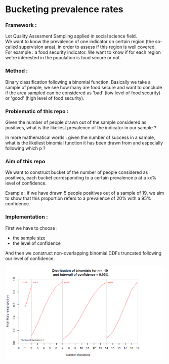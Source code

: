 # Bucketing prevalence rates 

### Framework : 
Lot Quality Assesment Sampling applied in social science field.    
We want to know the prevalence of one indicator on certain region (the so-called supervision area), in order to assess if this region is well covered.    
For example : a food security indicator. We want to know if for each region we're interested in the population is food secure or not. 

### Method :
Binary classification following a binomial function. 
Basically we take a sample of people, we see how many are food secure and want to conclude if the area sampled can be considered as 'bad' (low level of food security) or 'good' (high level of food security).

### Problematic of this repo :

Given the number of people drawn out of the sample considered as positives, what is the likeliest prevalence of the indicator in our sample ?

In more mathematical words : given the number of success in a sample, what is the likeliest binomial function it has been drawn from and especially following which p ?

### Aim of this repo

We want to construct bucket of the number of people considered as positives, each bucket corresponding to a certain prevalence p at a xx% level of confidence.

Example : if we have drawn 5 people positives out of a sample of 19, we aim to show that this proportion refers to a prevalence of 20% with a 95% confidence.

### Implementation : 

First we have to choose :
- the sample size
- the level of confidence

And then we construct non-overlapping binomial CDFs truncated following our level of confidence.

![](https://github.com/WFP-VAM/Myan_Bucket/blob/master/plot19for95.png)
